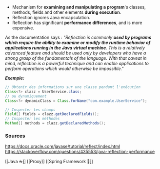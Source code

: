 - Mechanism for **examining and manipulating a program**'s classes, methods, fields and other elements **during execution**.
- Reflection ignores Java encapsulation.
- Reflection has significant **performance differences**, and is more expensive. 

As the documentation says : *"Reflection is commonly **used by programs which require the ability to examine or modify the runtime behavior of applications running in the Java virtual machine**. This is a relatively advanced feature and should be used only by developers who have a strong grasp of the fundamentals of the language. With that caveat in mind, reflection is a powerful technique and can enable applications to perform operations which would otherwise be impossible."*

***Exemple:***
```java
// Obtenir des informations sur une classe pendant l'exécution
Class<?> clazz = UserService.class;
// ou dynamiquement
Class<?> dynamicClass = Class.forName("com.example.UserService");

// Inspecter les champs
Field[] fields = clazz.getDeclaredFields();
// Inspecter les méthodes
Method[] methods = clazz.getDeclaredMethods();
```


### Sources
https://docs.oracle.com/javase/tutorial/reflect/index.html
https://stackoverflow.com/questions/435553/java-reflection-performance

[[Java ☕️]]
[[Proxy]]
[[Spring Framework 🌱]]
